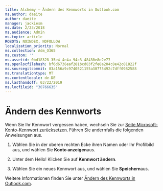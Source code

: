 ```yaml
---
title: Alchemy – Ändern des Kennworts in Outlook.com
ms.author: daeite
author: daeite
manager: jackiesm
ms.date: 2/23/2018
ms.audience: Admin
ms.topic: article
ROBOTS: NOINDEX, NOFOLLOW
localization_priority: Normal
ms.collection: Adm_O365
ms.custom: ''
ms.assetid: 0bd18328-35e4-4e4a-94c3-48430e8e2e77
ms.openlocfilehash: bf6d6736eaf281bcd03f2fe8a204c8e42c81822f
ms.sourcegitcommit: 03a156a9c9740521155a30775492c7dff0982588
ms.translationtype: MT
ms.contentlocale: de-DE
ms.lasthandoff: 03/22/2019
ms.locfileid: "30766635"
---
```

# <a name="change-your-password"></a>Ändern des Kennworts

Wenn Sie Ihr Kennwort vergessen haben, wechseln Sie zur [Seite Microsoft-Konto-Kennwort zurücksetzen](https://go.microsoft.com/fwlink/p/?linkid=841909). Führen Sie andernfalls die folgenden Anweisungen aus.
  
1. Wählen Sie in der oberen rechten Ecke ihren Namen oder Ihr Profilbild aus, und wählen Sie **Konto anzeigen**aus. 
    
2. Unter dem Hello! Klicken Sie auf **Kennwort ändern**. 
    
3. Wählen Sie ein neues Kennwort aus, und wählen Sie **Speichern**aus. 
    
Weitere Informationen finden Sie unter [Ändern des Kennworts in Outlook.com](https://support.office.com/article/2138d690-811c-4545-b2f3-e4dbe80c9735.aspx).
  

